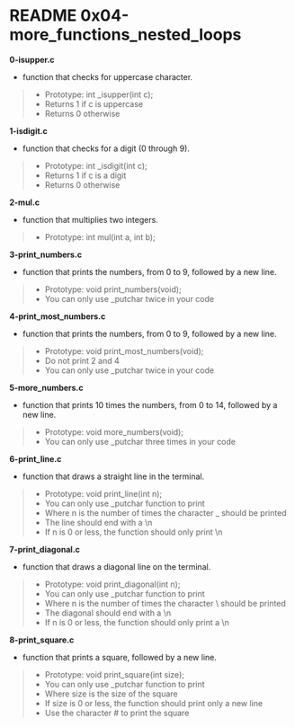 # README 0x04-more_functions_nested_loops

**0-isupper.c**
* function that checks for uppercase character.

> * Prototype: int _isupper(int c);
> * Returns 1 if c is uppercase
> * Returns 0 otherwise

**1-isdigit.c**
* function that checks for a digit (0 through 9).

> * Prototype: int _isdigit(int c);
> * Returns 1 if c is a digit
> * Returns 0 otherwise

**2-mul.c**
* function that multiplies two integers.

> * Prototype: int mul(int a, int b);

**3-print_numbers.c**
* function that prints the numbers, from 0 to 9, followed by a new line.

> * Prototype: void print_numbers(void);
> * You can only use _putchar twice in your code

**4-print_most_numbers.c**
*  function that prints the numbers, from 0 to 9, followed by a new line.

> * Prototype: void print_most_numbers(void);
> * Do not print 2 and 4
> * You can only use _putchar twice in your code

**5-more_numbers.c**
* function that prints 10 times the numbers, from 0 to 14, followed by a new line.

> * Prototype: void more_numbers(void);
> * You can only use _putchar three times in your code

**6-print_line.c**
* function that draws a straight line in the terminal.

> * Prototype: void print_line(int n);
> * You can only use _putchar function to print
> * Where n is the number of times the character _ should be printed
> * The line should end with a \n
> * If n is 0 or less, the function should only print \n

**7-print_diagonal.c**
* function that draws a diagonal line on the terminal.

> * Prototype: void print_diagonal(int n);
> * You can only use _putchar function to print
> * Where n is the number of times the character \ should be printed
> * The diagonal should end with a \n
> * If n is 0 or less, the function should only print a \n

**8-print_square.c**
* function that prints a square, followed by a new line.

> * Prototype: void print_square(int size);
> * You can only use _putchar function to print
> * Where size is the size of the square
> * If size is 0 or less, the function should print only a new line
> * Use the character # to print the square